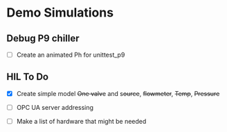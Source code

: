 # Demo Simulations

## Debug P9 chiller
- [ ]  Create an animated Ph for unittest_p9
## HIL To Do

- [x] Create simple model ~~One valv~~e and s~~ource~~, ~~flowmeter~~, ~~Temp~~, ~~Pressure~~
- [ ] OPC UA server addressing
- [ ] Make a list of hardware that might be needed


